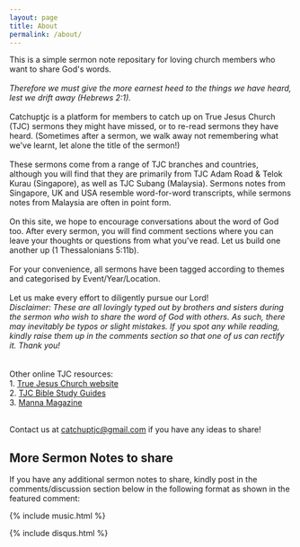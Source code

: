 ```yaml
---
layout: page
title: About
permalink: /about/
---
```


<r>This is a simple sermon note repositary for loving church members who want to share God's words. 
<br>
<br><i>Therefore we must give the more earnest heed to the things we have heard, lest we drift away (Hebrews 2:1).</i>
<br>
<br>Catchuptjc is a platform for members to catch up on True Jesus Church (TJC) sermons they might have missed, or to re-read sermons they have heard. (Sometimes after a sermon, we walk away not remembering what we've learnt, let alone the title of the sermon!) 
<br>
<br>These sermons come from a range of TJC branches and countries, although you will find that they are primarily from TJC Adam Road & Telok Kurau (Singapore), as well as TJC Subang (Malaysia). Sermons notes from Singapore, UK and USA resemble word-for-word transcripts, while sermons notes from Malaysia are often in point form. 
<br>
<br>On this site, we hope to encourage conversations about the word of God too. After every sermon, you will find comment sections where you can leave your thoughts or questions from what you've read. Let us build one another up (1 Thessalonians 5:11b). 
<br>
<br>For your convenience, all sermons have been tagged according to themes and categorised by Event/Year/Location. 
<br>
<br>Let us make every effort to diligently pursue our Lord! 
<br><i>Disclaimer: These are all lovingly typed out by brothers and sisters during the sermon who wish to share the word of God with others. As such, there may inevitably be typos or slight mistakes. If you spot any while reading, kindly raise them up in the comments section so that one of us can rectify it. Thank you!</i>  
<br>
<br>Other online TJC resources:
<br>1. <a href="http://tjc.org">True Jesus Church website</a>
<br>2. <a href="http://bsg.tjc.org">TJC Bible Study Guides</a>
<br>3. <a href="http://mannamagazine.com">Manna Magazine</a>
  
<br>Contact us at catchuptjc@gmail.com if you have any ideas to share!</r>
<br>
<h2> More Sermon Notes to share</h2>

If you have any additional sermon notes to share, kindly post in the comments/discussion section below in the following format as shown in the featured comment:

{% include music.html %}

{% include disqus.html %}

